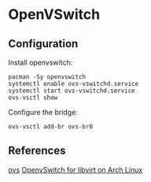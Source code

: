 # OpenVSwitch

## Configuration

Install openvswitch:

    pacman -Sy openvswitch
    systemctl enable ovs-vswitchd.service
    systemctl start ovs-vswitchd.service
    ovs-vsctl show

Configure the bridge:

    ovs-vsctl add-br ovs-br0

## References

[ovs](http://www.openvswitch.org)
[OpenvSwitch for libvirt on Arch Linux](https://ninefinity.org/post/openvswitch-for-libvirt-on-arch-linux/)